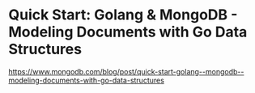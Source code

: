 # Quick Start: Golang & MongoDB - Modeling Documents with Go Data Structures
https://www.mongodb.com/blog/post/quick-start-golang--mongodb--modeling-documents-with-go-data-structures


